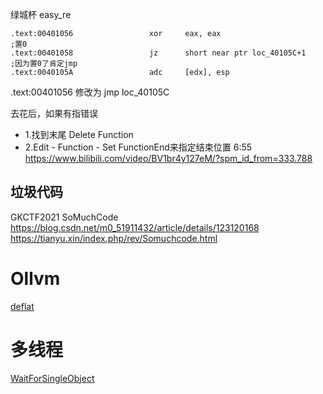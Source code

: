 
绿城杯 easy_re

```
.text:00401056                 xor     eax, eax                         ;置0
.text:00401058                 jz      short near ptr loc_40105C+1      ;因为置0了肯定jmp
.text:0040105A                 adc     [edx], esp                       
```
.text:00401056   修改为 jmp loc_40105C

去花后，如果有指错误
- 1.找到末尾 Delete Function
- 2.Edit - Function - Set FunctionEnd来指定结束位置
6:55  https://www.bilibili.com/video/BV1br4y127eM/?spm_id_from=333.788


## 垃圾代码

GKCTF2021 SoMuchCode
https://blog.csdn.net/m0_51911432/article/details/123120168
https://tianyu.xin/index.php/rev/Somuchcode.html


# Ollvm

[deflat](https://github.com/cq674350529/deflat)


# 多线程

[WaitForSingleObject](https://blog.csdn.net/LL596214569/article/details/81088862)